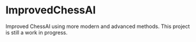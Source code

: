 # ImprovedChessAI
Improved ChessAI using more modern and advanced methods. This project is still a work in progress.
